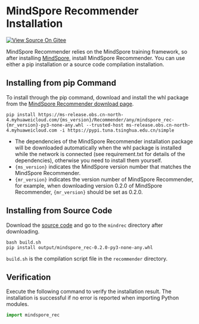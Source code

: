 # MindSpore Recommender Installation

[![View Source On Gitee](https://mindspore-website.obs.cn-north-4.myhuaweicloud.com/website-images/r2.0/resource/_static/logo_source_en.png)](https://gitee.com/mindspore/docs/blob/r2.0/docs/recommender/docs/source_en/install.md)

MindSpore Recommender relies on the MindSpore training framework, so after installing [MindSpore](https://gitee.com/mindspore/mindspore/blob/r2.0/README.md#installation), install MindSpore Recommender. You can use either a pip installation or a source code compilation installation.

## Installing from pip Command

To install through the pip command, download and install the whl package from the [MindSpore Recommender download page](https://www.mindspore.cn/versions).

```shell
pip install https://ms-release.obs.cn-north-4.myhuaweicloud.com/{ms_version}/Recommender/any/mindspore_rec-{mr_version}-py3-none-any.whl --trusted-host ms-release.obs.cn-north-4.myhuaweicloud.com -i https://pypi.tuna.tsinghua.edu.cn/simple
```

- The dependencies of the MindSpore Recommender installation package will be downloaded automatically when the whl package is installed while the network is connected (see requirement.txt for details of the dependencies), otherwise you need to install them yourself.
- `{ms_version}` indicates the MindSpore version number that matches the MindSpore Recommender.
- `{mr_version}` indicates the version number of MindSpore Recommender, for example, when downloading version 0.2.0 of MindSpore Recommender, `{mr_version}` should be set as 0.2.0.

## Installing from Source Code

Download the [source code](https://github.com/mindspore-lab/mindrec) and go to the `mindrec` directory after downloading.

```shell
bash build.sh
pip install output/mindspore_rec-0.2.0-py3-none-any.whl
```

`build.sh` is the compilation script file in the `recommender` directory.

## Verification

Execute the following command to verify the installation result. The installation is successful if no error is reported when importing Python modules.

```python
import mindspore_rec
```
